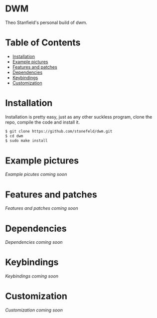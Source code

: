 # DWM
Theo Stanfield's personal build of dwm.

# Table of Contents
* [Installation](#installation)
* [Example pictures](#example-pictures)
* [Features and patches](#features-and-patches)
* [Dependencies](#dependencies)
* [Keybindings](#keybindings)
* [Customization](#customization)

# Installation
Installation is pretty easy, just as any other suckless program, clone the repo,
compile the code and install it.

```sh
$ git clone https://github.com/stonefeld/dwm.git
$ cd dwm
$ sudo make install
```

# Example pictures
*Example picutes coming soon*

# Features and patches
*Features and patches coming soon*

# Dependencies
*Dependencies coming soon*

# Keybindings
*Keybindings coming soon*

# Customization
*Customization coming soon*
